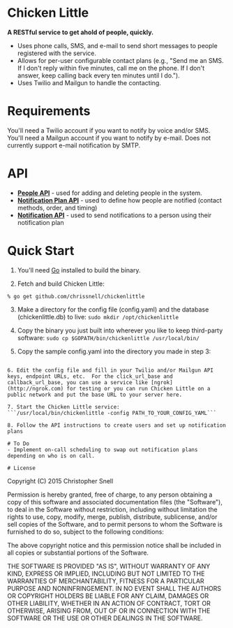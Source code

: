 # Chicken Little
**A RESTful service to get ahold of people, quickly.**  

- Uses phone calls, SMS, and e-mail to send short messages to people registered with the service.  
- Allows for per-user configurable contact plans (e.g., "Send me an SMS.  If I don't reply within five minutes, call me on the phone.  If I don't answer, keep calling back every ten minutes until I do.").   
- Uses Twilio and Mailgun to handle the contacting.  

# Requirements
You'll need a Twilio account if you want to notify by voice and/or SMS.  You'll need a Mailgun account if you want to notify by e-mail.  Does not currently support e-mail notification by SMTP.

# API
- **[People API](https://github.com/chrissnell/chickenlittle/blob/master/docs/PEOPLE_API.md)** - used for adding and deleting people in the system.
- **[Notification Plan API](https://github.com/chrissnell/chickenlittle/blob/master/docs/NOTIFICATION_PLAN_API.md)** - used to define how people are notified (contact methods, order, and timing)
- **[Notification API](https://github.com/chrissnell/chickenlittle/blob/master/docs/NOTIFICATION_API.md)** - used to send notifications to a person using their notification plan

# Quick Start
1. You'll need [Go](http://golang.org/) installed to build the binary.

2. Fetch and build Chicken Little:
 ```
% go get github.com/chrissnell/chickenlittle
```

3. Make a directory for the config file (config.yaml) and the database (chickenlittle.db) to live:
```sudo mkdir /opt/chickenlittle```

4. Copy the binary you just built into wherever you like to keep third-party software:
```sudo cp $GOPATH/bin/chickenlittle /usr/local/bin/```

5. Copy the sample config.yaml into the directory you made in step 3:
```sudo cp $GOPATH/src/github.com/chrissnell/chickenlittle/config.yaml.sample /opt/chickenlittle/config.yaml

6. Edit the config file and fill in your Twilio and/or Mailgun API keys, endpoint URLs, etc.  For the click_url_base and callback_url_base, you can use a service like [ngrok](http://ngrok.com) for testing or you can run Chicken Little on a public network and put the base URL to your server here. 

7. Start the Chicken Little service:
```/usr/local/bin/chickenlittle -config PATH_TO_YOUR_CONFIG_YAML```

8. Follow the API instructions to create users and set up notification plans

# To Do
- Implement on-call scheduling to swap out notification plans depending on who is on call.

# License
```
Copyright (C) 2015 Christopher Snell

Permission is hereby granted, free of charge, to any person obtaining a copy
of this software and associated documentation files (the "Software"), to deal
in the Software without restriction, including without limitation the rights
to use, copy, modify, merge, publish, distribute, sublicense, and/or sell
copies of the Software, and to permit persons to whom the Software is
furnished to do so, subject to the following conditions:

The above copyright notice and this permission notice shall be included in
all copies or substantial portions of the Software.

THE SOFTWARE IS PROVIDED "AS IS", WITHOUT WARRANTY OF ANY KIND, EXPRESS OR
IMPLIED, INCLUDING BUT NOT LIMITED TO THE WARRANTIES OF MERCHANTABILITY,
FITNESS FOR A PARTICULAR PURPOSE AND NONINFRINGEMENT. IN NO EVENT SHALL THE
AUTHORS OR COPYRIGHT HOLDERS BE LIABLE FOR ANY CLAIM, DAMAGES OR OTHER
LIABILITY, WHETHER IN AN ACTION OF CONTRACT, TORT OR OTHERWISE, ARISING FROM,
OUT OF OR IN CONNECTION WITH THE SOFTWARE OR THE USE OR OTHER DEALINGS IN
THE SOFTWARE.
```